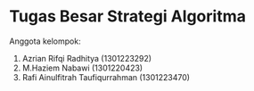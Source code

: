 # Tugas Besar Strategi Algoritma

Anggota kelompok:
1. Azrian Rifqi Radhitya 		        (1301223292)
2. M.Haziem Nabawi 			            (1301220423)
3. Rafi Ainulfitrah Taufiqurrahman 	(1301223470)
